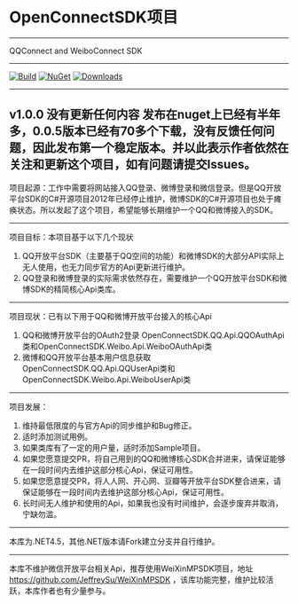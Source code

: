 ﻿# OpenConnectSDK项目

-----------------

QQConnect and WeiboConnect SDK

-----------------

[![Build](https://ci.appveyor.com/api/projects/status/github/YuXiaochou/OpenConnectSDK?branch=master&svg=true)](https://ci.appveyor.com/project/yuxiaochou/openconnectsdk/branch/master)
[![NuGet](http://img.shields.io/nuget/v/OpenConnectSDK.svg?style=flat)](https://www.nuget.org/packages/OpenConnectSDK/)
[![Downloads](https://img.shields.io/nuget/dt/OpenConnectSDK.svg)](https://www.nuget.org/packages/OpenConnectSDK/)

-----------------
v1.0.0 没有更新任何内容
发布在nuget上已经有半年多，0.0.5版本已经有70多个下载，没有反馈任何问题，因此发布第一个稳定版本。并以此表示作者依然在关注和更新这个项目，如有问题请提交Issues。
-----------------

项目起源：工作中需要将网站接入QQ登录、微博登录和微信登录。但是QQ开放平台SDK的C#开源项目2012年已经停止维护，微博SDK的C#开源项目也处于瘫痪状态。所以发起了这个项目，希望能够长期维护一个QQ和微博接入的SDK。

-----------------

项目目标：本项目基于以下几个现状

1. QQ开放平台SDK（主要基于QQ空间的功能）和微博SDK的大部分API实际上无人使用，也无力同步官方的Api更新进行维护。
2. QQ登录和微博登录的实际需求依然存在，需要维护一个QQ开放平台SDK和微博SDK的精简核心Api类库。

-----------------
项目现状：已有以下用于QQ和微博开放平台接入的核心Api

1. QQ和微博开放平台的OAuth2登录
	OpenConnectSDK.QQ.Api.QQOAuthApi类和OpenConnectSDK.Weibo.Api.WeiboOAuthApi类
2. 微博和QQ开放平台基本用户信息获取
	OpenConnectSDK.QQ.Api.QQUserApi类和OpenConnectSDK.Weibo.Api.WeiboUserApi类

-----------------
项目发展：

1. 维持最低限度的与官方Api的同步维护和Bug修正。
2. 适时添加测试用例。
3. 如果类库有了一定的用户量，适时添加Sample项目。
4. 如果您愿意提交PR，将自己用到的QQ和微博核心SDK合并进来，请保证能够在一段时间内去维护这部分核心Api，保证可用性。
5. 如果您愿意提交PR，将人人网、开心网、豆瓣等开放平台SDK整合进来，请保证能够在一段时间内去维护这部分核心Api，保证可用性。
6. 长时间无人维护和使用的Api，如果我也没有时间维护，会逐步废弃并取消，宁缺勿滥。

-----------------

本库为.NET4.5，其他.NET版本请Fork建立分支并自行维护。

-----------------

本库不维护微信开放平台相关Api，推荐使用WeiXinMPSDK项目，地址 https://github.com/JeffreySu/WeiXinMPSDK ，该库功能完整，维护比较活跃，本库作者也有少量参与。
